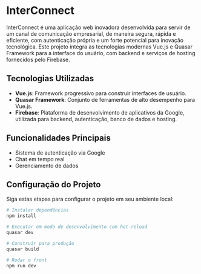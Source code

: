 # InterConnect

InterConnect é uma aplicação web inovadora desenvolvida para servir de um canal de comunicação empresarial, de maneira segura, rápida e eficiente, com autenticação própria e um forte potencial para inovação tecnológica. Este projeto integra as tecnologias modernas Vue.js e Quasar Framework para a interface do usuário, com backend e serviços de hosting fornecidos pelo Firebase.

## Tecnologias Utilizadas

- **Vue.js**: Framework progressivo para construir interfaces de usuário.
- **Quasar Framework**: Conjunto de ferramentas de alto desempenho para Vue.js.
- **Firebase**: Plataforma de desenvolvimento de aplicativos da Google, utilizada para backend, autenticação, banco de dados e hosting.

## Funcionalidades Principais

- Sistema de autenticação via Google
- Chat em tempo real
- Gerenciamento de dados

## Configuração do Projeto

Siga estas etapas para configurar o projeto em seu ambiente local:

```bash
# Instalar dependências
npm install

# Executar em modo de desenvolvimento com hot-reload
quasar dev

# Construir para produção
quasar build

# Rodar o front
npm run dev


